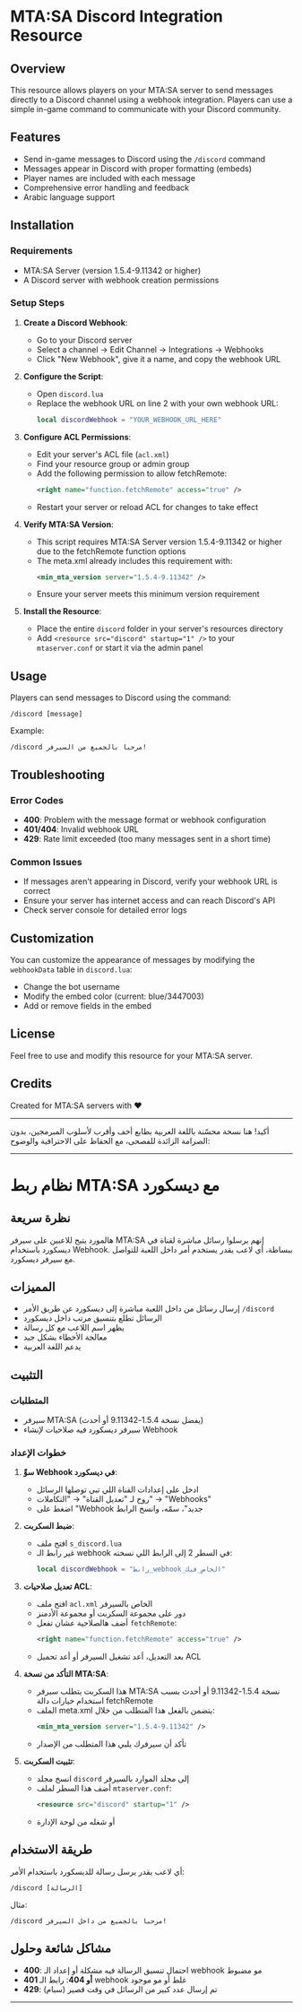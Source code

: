 # MTA:SA Discord Integration Resource

## Overview

This resource allows players on your MTA:SA server to send messages directly to a Discord channel using a webhook integration. Players can use a simple in-game command to communicate with your Discord community.

## Features

- Send in-game messages to Discord using the `/discord` command
- Messages appear in Discord with proper formatting (embeds)
- Player names are included with each message
- Comprehensive error handling and feedback
- Arabic language support

## Installation

### Requirements

- MTA:SA Server (version 1.5.4-9.11342 or higher)
- A Discord server with webhook creation permissions

### Setup Steps

1. **Create a Discord Webhook**:

   - Go to your Discord server
   - Select a channel → Edit Channel → Integrations → Webhooks
   - Click "New Webhook", give it a name, and copy the webhook URL

2. **Configure the Script**:

   - Open `discord.lua`
   - Replace the webhook URL on line 2 with your own webhook URL:
     ```lua
     local discordWebhook = "YOUR_WEBHOOK_URL_HERE"
     ```

3. **Configure ACL Permissions**:

   - Edit your server's ACL file (`acl.xml`)
   - Find your resource group or admin group
   - Add the following permission to allow fetchRemote:
     ```xml
     <right name="function.fetchRemote" access="true" />
     ```
   - Restart your server or reload ACL for changes to take effect

4. **Verify MTA:SA Version**:

   - This script requires MTA:SA Server version 1.5.4-9.11342 or higher due to the fetchRemote function options
   - The meta.xml already includes this requirement with:
     ```xml
     <min_mta_version server="1.5.4-9.11342" />
     ```
   - Ensure your server meets this minimum version requirement

5. **Install the Resource**:
   - Place the entire `discord` folder in your server's resources directory
   - Add `<resource src="discord" startup="1" />` to your `mtaserver.conf` or start it via the admin panel

## Usage

Players can send messages to Discord using the command:

```
/discord [message]
```

Example:

```
/discord مرحبا بالجميع من السيرفر!
```

## Troubleshooting

### Error Codes

- **400**: Problem with the message format or webhook configuration
- **401/404**: Invalid webhook URL
- **429**: Rate limit exceeded (too many messages sent in a short time)

### Common Issues

- If messages aren't appearing in Discord, verify your webhook URL is correct
- Ensure your server has internet access and can reach Discord's API
- Check server console for detailed error logs

## Customization

You can customize the appearance of messages by modifying the `webhookData` table in `discord.lua`:

- Change the bot username
- Modify the embed color (current: blue/3447003)
- Add or remove fields in the embed

## License

Feel free to use and modify this resource for your MTA:SA server.

## Credits

Created for MTA:SA servers with ❤️

---

أكيد! هنا نسخة محسّنة باللغة العربية بطابع أخف وأقرب لأسلوب المبرمجين، بدون الصرامة الزائدة للفصحى، مع الحفاظ على الاحترافية والوضوح:

---

# نظام ربط MTA:SA مع ديسكورد

## نظرة سريعة

هالمورد يتيح للاعبين على سيرفر MTA:SA إنهم يرسلوا رسائل مباشرة لقناة في ديسكورد باستخدام Webhook. ببساطة، أي لاعب يقدر يستخدم أمر داخل اللعبة للتواصل مع سيرفر ديسكورد.

## المميزات

- إرسال رسائل من داخل اللعبة مباشرة إلى ديسكورد عن طريق الأمر `/discord`
- الرسائل تطلع بتنسيق مرتب داخل ديسكورد
- يظهر اسم اللاعب مع كل رسالة
- معالجة الأخطاء بشكل جيد
- يدعم اللغة العربية

## التثبيت

### المتطلبات

- سيرفر MTA:SA (يفضل نسخة 1.5.4-9.11342 أو أحدث)
- سيرفر ديسكورد فيه صلاحيات لإنشاء Webhook

### خطوات الإعداد

1. **سوِّ Webhook في ديسكورد**:

   - ادخل على إعدادات القناة اللي تبي توصلها الرسائل
   - روح لـ "تعديل القناة" → "التكاملات" → "Webhooks"
   - اضغط على "Webhook جديد"، سمّه، وانسخ الرابط

2. **ضبط السكربت**:

   - افتح ملف `s_discord.lua`
   - غير رابط الـ webhook في السطر 2 إلى الرابط اللي نسخته:
     ```lua
     local discordWebhook = "رابط_webhook_الخاص_فيك"
     ```

3. **تعديل صلاحيات ACL**:

   - افتح ملف `acl.xml` الخاص بالسيرفر
   - دور على مجموعة السكربت أو مجموعة الأدمنز
   - أضف هالصلاحية عشان تفعل `fetchRemote`:
     ```xml
     <right name="function.fetchRemote" access="true" />
     ```
   - بعد التعديل، أعد تشغيل السيرفر أو أعد تحميل ACL

4. **التأكد من نسخة MTA:SA**:

   - هذا السكربت يتطلب سيرفر MTA:SA نسخة 1.5.4-9.11342 أو أحدث بسبب استخدام خيارات دالة fetchRemote
   - الملف meta.xml يتضمن بالفعل هذا المتطلب من خلال:
     ```xml
     <min_mta_version server="1.5.4-9.11342" />
     ```
   - تأكد أن سيرفرك يلبي هذا المتطلب من الإصدار

5. **تثبيت السكربت**:
   - انسخ مجلد `discord` إلى مجلد الموارد بالسيرفر
   - أضف هذا السطر لملف `mtaserver.conf`:
     ```xml
     <resource src="discord" startup="1" />
     ```
   - أو شغله من لوحة الإدارة

## طريقة الاستخدام

أي لاعب يقدر يرسل رسالة للديسكورد باستخدام الأمر:

```
/discord [الرسالة]
```

مثال:

```
/discord مرحباً بالجميع من داخل السيرفر!
```

## مشاكل شائعة وحلول

- **400**: احتمال تنسيق الرسالة فيه مشكلة أو إعداد الـ webhook مو مضبوط
- **401 أو 404**: رابط الـ webhook غلط أو مو موجود
- **429**: تم إرسال عدد كبير من الرسائل في وقت قصير (سبام)

---

